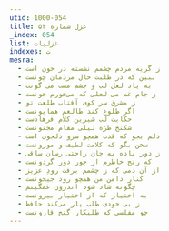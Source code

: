 ```yaml
---
utid: 1000-054
title: غزل شماره ۵۴
_index: 054
list: غزلیات
indexes: ت
mesra:
  - ز گریه مردم چشمم نشسته در خون است
  - ببین که در طلبت حال مردمان چونست
  - به یاد لعل لب و چشم مست می گونت
  - ز جام غم می لعلی که می‌خورم خونست
  - ز مشرق سر کوی آفتاب طلعت تو
  - اگر طلوع کند طالعم همایونست
  - حکایت لب شیرین کلام فرهادست
  - شکنج طرّه لیلی مقام مجنونست
  - دلم بجو که قدت همچو سرو دلجوی است
  - سخن بگو که کلامت لطیف و موزونست
  - ز دور باده به جان راحتی رسان ساقی
  - که رنج خاطرم از جور دور گردونست
  - از آن دمی که ز چشمم برفت رودِ عزیز
  - کنار دامن من همچو رود جیحونست
  - چگونه شاد شود اندرون غمگینم
  - به اختیار که از اختیار بیرونست
  - ز بی خودی طلب یار می‌کند حافظ
  - چو مفلسی که طلبکار گنج قارونست
---
```

